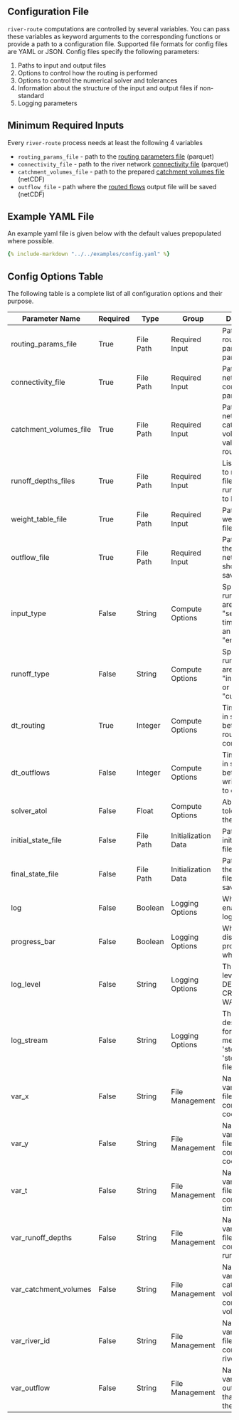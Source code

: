 ## Configuration File

`river-route` computations are controlled by several variables. You can pass these variables as keyword arguments to the
corresponding functions or provide a path to a configuration file. Supported file formats for config files are YAML or
JSON. Config files specify the following parameters:

1. Paths to input and output files
2. Options to control how the routing is performed
3. Options to control the numerical solver and tolerances
4. Information about the structure of the input and output files if non-standard
5. Logging parameters

## Minimum Required Inputs

Every `river-route` process needs at least the following 4 variables

- `routing_params_file` - path to the [routing parameters file](io-file-schema.md#routing-parameters) (parquet)
- `connectivity_file` - path to the river network [connectivity file](io-file-schema.md#connectivity-file) (parquet)
- `catchment_volumes_file` - path to the prepared [catchment volumes file](io-file-schema.md#catchment-volumes-or-runoff-depths) (netCDF)
- `outflow_file` - path where the [routed flows](io-file-schema.md#routed-discharge) output file will be saved (netCDF)

## Example YAML File

An example yaml file is given below with the default values prepopulated where possible.

```yaml title="Config File Example river-route v1.0.3"
{% include-markdown "../../examples/config.yaml" %}
```

## Config Options Table

The following table is a complete list of all configuration options and their purpose.

| Parameter Name         | Required | Type      | Group               | Description                                                            |                                                                                
|------------------------|----------|-----------|---------------------|------------------------------------------------------------------------|
| routing_params_file    | True     | File Path | Required Input      | Path to the routing parameters parquet file.                           |                                                
| connectivity_file      | True     | File Path | Required Input      | Path to the network connectivity parquet file.                         |                                              
| catchment_volumes_file | True     | File Path | Required Input      | Path to the netCDF with catchment volume values to be routed.          |
| runoff_depths_files    | True     | File Path | Required Input      | List of paths to netCDF files with runoff depths to be routed.         |
| weight_table_file      | True     | File Path | Required Input      | Path to the weight table file.                                         |
| outflow_file           | True     | File Path | Required Input      | Path where the outflows netCDF file should be saved.                   |
| input_type             | False    | String    | Compute Options     | Specify if runoff files are "sequential" time steps or an "ensemble"   |
| runoff_type            | False    | String    | Compute Options     | Specify if runoff files are "incremental" or "cumulative"              |
| dt_routing             | True     | Integer   | Compute Options     | Time interval in seconds between routing computations.                 |                              
| dt_outflows            | False    | Integer   | Compute Options     | Time interval in seconds between writing flows to disc.                |
| solver_atol            | False    | Float     | Compute Options     | Absolute tolerance for the solver.                                     |
| initial_state_file     | False    | File Path | Initialization Data | Path to the initial state file.                                        |                                                     
| final_state_file       | False    | File Path | Initialization Data | Path where the final state file should be saved.                       |                                    
| log                    | False    | Boolean   | Logging Options     | Whether to enable logging.                                             |                                       
| progress_bar           | False    | Boolean   | Logging Options     | Whether to display a progress bar when routing                         |
| log_level              | False    | String    | Logging Options     | The logging level to print: DEBUG, INFO, CRITICAL, WARNING             |
| log_stream             | False    | String    | Logging Options     | The destination for log messages: 'stdout', 'stderr', or a file path.  |
| var_x                  | False    | String    | File Management     | Name of the variable in all files that contains the x coordinates.     |
| var_y                  | False    | String    | File Management     | Name of the variable in all files that contains the y coordinates.     |
| var_t                  | False    | String    | File Management     | Name of the variable in all files that contains the time values.       |
| var_runoff_depths      | False    | String    | File Management     | Name of the variable in files containing runoff depths                 |
| var_catchment_volumes  | False    | String    | File Management     | Name of the variable in the catchment volumes file containing volumes. |
| var_river_id           | False    | String    | File Management     | Name of the variable in all files that contains the river IDs.         |
| var_outflow            | False    | String    | File Management     | Name of the variable in the outflows file that contains the outflows.  |
